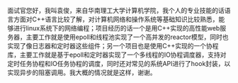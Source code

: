 面试官您好，我叫袁俊，来自华南理工大学计算机学院，我个人的专业技能的话语言方面对C++语言比较了解，对计算机网络和操作系统等基础知识比较熟悉，能够进行linux系统下的网络编程；项目经历的话一个是用C++实现的高性能web服务器，主要工作就是使用epoll和线程池实现了一个高并发的reactor模型，同时也实现了像日志器和定时器这些组件；另一个项目也是使用C++实现的一个协程库，主要工作就是基于epoll和定时器实现了一个多线程的IO协程调度器，支持对定时任务协程和IO任务协程的调度，同时还对常见的系统API进行了hook封装，以实现异步的阻塞调用。我大概的情况就是这样，谢谢。